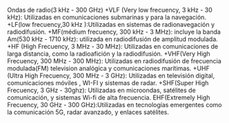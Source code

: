 Ondas de radio(3 kHz - 300 GHz)
+VLF (Very low frecuency, 3 kHz - 30 kHz): Utilizadas en comunicaciones submarinas y para la navegación.
+LF(low frecuency,30 kHz ):Utilizadas en sistemas de radionavegación y radiodifusión.
+MF(médium frecuency, 300 kHz - 3 MHz): incluye la banda Am(530 kHz - 1710 kHz): utilizada en radiodifusión de amplitud modulada.
+HF (High Frecuency, 3 MHz - 30 MHz): Utilizadas en comunicaciones de larga distancia, como la radioafición y la radiodifusión.
+VHF(Very High Frecuency, 300 MHz - 300 MHz): Utilizadas en radiodifusión de frecuencia modulada(FM) television analógica y comunicaciones marítimas.
+UHF (Ultra High Frecuency, 300 MHz - 3 GHz): Utilizadas en televisión digital, comunicaciones móviles , WI-FI y sistemas de radar.
+SHF(Super High Frecuency, 3 GHz - 30ghz): Utilizadas en microondas, satélites de comunicación, y sistemas Wi-fi de alta frecuencia. 
EHF(Extremely High Frecuency, 30 GHz - 300 GHz):Utilizadas en tecnologías emergentes como la comunicación 5G, radar avanzado, y enlaces satélites.